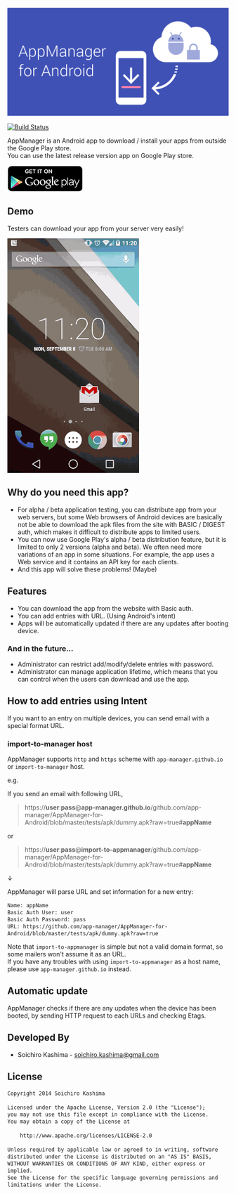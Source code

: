 [![AppManager for Android](https://raw.githubusercontent.com/app-manager/AppManager-for-Android/master/app/app.png "AppManager for Android")](https://play.google.com/store/apps/details?id=com.appmanager.android)

[![Build Status](https://travis-ci.org/app-manager/AppManager-for-Android.svg?branch=master)](https://travis-ci.org/app-manager/AppManager-for-Android)

AppManager is an Android app to download / install your apps from outside the Google Play store.  
You can use the latest release version app on Google Play store.

[![Download app from Google Play](https://raw.githubusercontent.com/app-manager/AppManager-for-Android/master/app/en_generic_rgb_wo_60.png "Banner")](https://play.google.com/store/apps/details?id=com.appmanager.android)


## Demo

Testers can download your app from your server very easily!

![](https://raw.githubusercontent.com/app-manager/AppManager-for-Android/master/app/demo.gif "Demo")


## Why do you need this app?

* For alpha / beta application testing,
  you can distribute app from your web servers, but
  some Web browsers of Android devices are basically
  not be able to download
  the apk files from the site with BASIC / DIGEST auth,
  which makes it difficult to distribute apps to limited users.
* You can now use Google Play's alpha / beta distribution feature,
  but it is limited to only 2 versions (alpha and beta).
  We often need more variations of an app in some situations.
  For example, the app uses a Web service and it contains an API key
  for each clients.
* And this app will solve these problems! (Maybe)


## Features

* You can download the app from the website with Basic auth.
* You can add entries with URL. (Using Android's intent)
* Apps will be automatically updated if there are any updates after booting device.

### And in the future...

* Administrator can restrict add/modify/delete entries with password.
* Administrator can manage application lifetime, which means
  that you can control when the users can download and use the app.

## How to add entries using Intent

If you want to an entry on multiple devices, you can send email with a special format URL.

### import-to-manager host

AppManager supports `http` and `https` scheme with `app-manager.github.io` or `import-to-manager` host.

e.g.

If you send an email with following URL,

> https://**user**:**pass**@**app-manager.github.io**/github.com/app-manager/AppManager-for-Android/blob/master/tests/apk/dummy.apk?raw=true#**appName**

or

> https://**user**:**pass**@**import-to-appmanager**/github.com/app-manager/AppManager-for-Android/blob/master/tests/apk/dummy.apk?raw=true#**appName**

↓

AppManager will parse URL and set information for a new entry:

```
Name: appName
Basic Auth User: user
Basic Auth Password: pass
URL: https://github.com/app-manager/AppManager-for-Android/blob/master/tests/apk/dummy.apk?raw=true
```

Note that `import-to-appmanager` is simple but not a valid domain format, so some mailers won't assume it as an URL.  
If you have any troubles with using `import-to-appmanager` as a host name, please use `app-manager.github.io` instead.

## Automatic update

AppManager checks if there are any updates when the device has been booted, by sending HTTP request to each URLs and checking Etags.

## Developed By

* Soichiro Kashima - <soichiro.kashima@gmail.com>


## License

    Copyright 2014 Soichiro Kashima

    Licensed under the Apache License, Version 2.0 (the "License");
    you may not use this file except in compliance with the License.
    You may obtain a copy of the License at

        http://www.apache.org/licenses/LICENSE-2.0

    Unless required by applicable law or agreed to in writing, software
    distributed under the License is distributed on an "AS IS" BASIS,
    WITHOUT WARRANTIES OR CONDITIONS OF ANY KIND, either express or implied.
    See the License for the specific language governing permissions and
    limitations under the License.

